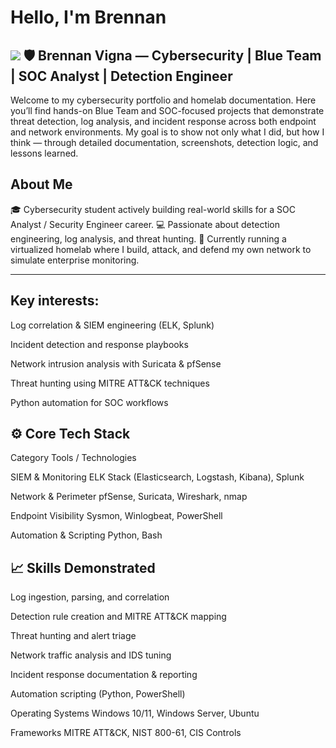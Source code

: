 # Hello, I'm Brennan
<a href="https://www.linkedin.com/in/brennan-vigna-783863263/"><img src ="https://img.shields.io/badge/LinkedIn-0072b1?&style=for-the-badge&logo=linkedin&logoColor=white" /><a>
🛡️ Brennan Vigna — Cybersecurity | Blue Team | SOC Analyst | Detection Engineer
-----------------------------------------------------------------------------------------------------------------------------------------------------------------------------------

Welcome to my cybersecurity portfolio and homelab documentation.
Here you’ll find hands-on Blue Team and SOC-focused projects that demonstrate threat detection, log analysis, and incident response across both endpoint and network environments.
My goal is to show not only what I did, but how I think — through detailed documentation, screenshots, detection logic, and lessons learned.

 About Me
------------------------------------------------------------------------------------------------------------------------------------------------------------------
🎓 Cybersecurity student actively building real-world skills for a SOC Analyst / Security Engineer career.
💻 Passionate about detection engineering, log analysis, and threat hunting.
🚧 Currently running a virtualized homelab where I build, attack, and defend my own network to simulate enterprise monitoring.

-------------------------------------------------------------------------------------------------------------------------------------------------------------------
Key interests:
-

Log correlation & SIEM engineering (ELK, Splunk)

Incident detection and response playbooks

Network intrusion analysis with Suricata & pfSense

Threat hunting using MITRE ATT&CK techniques

Python automation for SOC workflows

⚙️ Core Tech Stack
-
Category	Tools / Technologies

SIEM & Monitoring	ELK Stack (Elasticsearch, Logstash, Kibana), Splunk

Network & Perimeter	pfSense, Suricata, Wireshark, nmap

Endpoint Visibility Sysmon, Winlogbeat, PowerShell

Automation & Scripting	Python, Bash

📈 Skills Demonstrated
-

Log ingestion, parsing, and correlation

 Detection rule creation and MITRE ATT&CK mapping
 
 Threat hunting and alert triage

 Network traffic analysis and IDS tuning
 
 Incident response documentation & reporting
 
 Automation scripting (Python, PowerShell)
 
Operating Systems	Windows 10/11, Windows Server, Ubuntu

Frameworks	MITRE ATT&CK, NIST 800-61, CIS Controls
